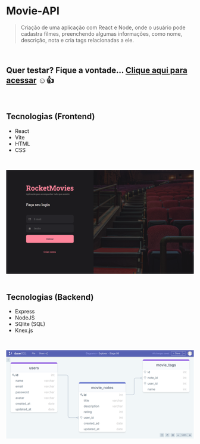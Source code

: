 # Movie-API

> Criação de uma aplicação com React e Node, onde o usuário pode cadastra filmes, preenchendo algumas informações, como nome, descrição, nota e cria tags relacionadas a ele.
</br>

## Quer testar? Fique a vontade... [Clique aqui para acessar](https://rocketmovies-api.vercel.app/) ☺️👍 
</br>

## Tecnologias (Frontend)

- React
- Vite
- HTML
- CSS
</br>

![preview](./Frontend-Rocketmovie/Rocketmovies/.github/preview-frontend.png) 
</br>
</br>

## Tecnologias (Backend)

- Express
- NodeJS
- SQlite (SQL)
- Knex.js
</br>

![preview](./Backend-Movie-API/.github/preview-diagrama.png) 
</br>
</br>
